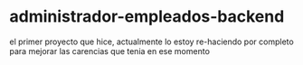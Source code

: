 # administrador-empleados-backend
el primer proyecto que hice, actualmente lo estoy re-haciendo por completo para mejorar las carencias que tenia en ese momento

